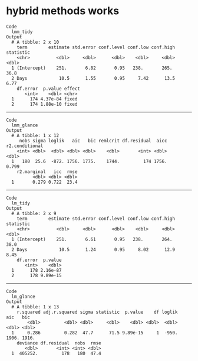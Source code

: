 # hybrid methods works

    Code
      lmm_tidy
    Output
      # A tibble: 2 x 10
        term        estimate std.error conf.level conf.low conf.high statistic
        <chr>          <dbl>     <dbl>      <dbl>    <dbl>     <dbl>     <dbl>
      1 (Intercept)    251.       6.82       0.95   238.       265.      36.8 
      2 Days            10.5      1.55       0.95     7.42      13.5      6.77
        df.error  p.value effect
           <int>    <dbl> <chr> 
      1      174 4.37e-84 fixed 
      2      174 1.88e-10 fixed 

---

    Code
      lmm_glance
    Output
      # A tibble: 1 x 12
         nobs sigma loglik   aic   bic remlcrit df.residual  aicc r2.conditional
        <int> <dbl>  <dbl> <dbl> <dbl>    <dbl>       <int> <dbl>          <dbl>
      1   180  25.6  -872. 1756. 1775.    1744.         174 1756.          0.799
        r2.marginal   icc  rmse
              <dbl> <dbl> <dbl>
      1       0.279 0.722  23.4

---

    Code
      lm_tidy
    Output
      # A tibble: 2 x 9
        term        estimate std.error conf.level conf.low conf.high statistic
        <chr>          <dbl>     <dbl>      <dbl>    <dbl>     <dbl>     <dbl>
      1 (Intercept)    251.       6.61       0.95   238.       264.      38.0 
      2 Days            10.5      1.24       0.95     8.02      12.9      8.45
        df.error  p.value
           <int>    <dbl>
      1      178 2.16e-87
      2      178 9.89e-15

---

    Code
      lm_glance
    Output
      # A tibble: 1 x 13
        r.squared adj.r.squared sigma statistic  p.value    df loglik   aic   bic
            <dbl>         <dbl> <dbl>     <dbl>    <dbl> <dbl>  <dbl> <dbl> <dbl>
      1     0.286         0.282  47.7      71.5 9.89e-15     1  -950. 1906. 1916.
        deviance df.residual  nobs  rmse
           <dbl>       <int> <int> <dbl>
      1  405252.         178   180  47.4

